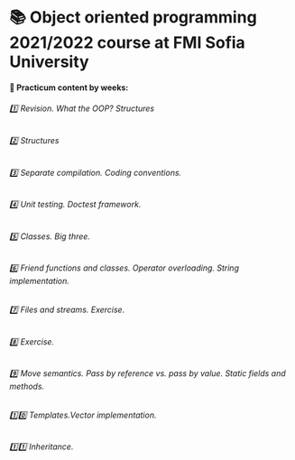 # :books: Object oriented programming 2021/2022 course at FMI Sofia University

#### :pushpin: Practicum content by weeks:

###### :one: Revision. What the OOP? Structures

###### :two: Structures

###### :three: Separate compilation. Coding conventions.

###### :four: Unit testing. Doctest framework.

###### :five: Classes. Big three.

###### :six: Friend functions and classes. Operator overloading. String implementation.

###### :seven: Files and streams. Exercise.

###### :eight: Exercise.

###### :nine: Move semantics. Pass by reference vs. pass by value. Static fields and methods.

###### :one::zero: Templates.Vector implementation.

###### :one::one: Inheritance.
